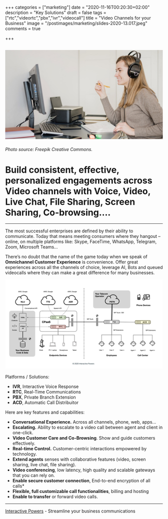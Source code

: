 +++
categories = ["marketing"]
date = "2020-11-16T00:20:30+02:00"
description = "Key Solutions"
draft = false
tags = ["rtc","videortc","pbx","ivr","videocall"]
title = "Video Channels for your Business"
image = "/postimages/marketing/slides-2020-13.017.jpeg"
comments = true

+++

![Scheduled Video Calling](/postimages/marketing/slides-2020-13.017.jpeg)
-------
###### Photo source: Freepik Creative Commons.

# Build consistent, effective, personalized engagements across Video channels with Voice, Video, Live Chat, File Sharing, Screen Sharing, Co-browsing….
---

The most successful enterprises are defined by their ability to communicate. Today that means meeting consumers where they hangout – online, on multiple platforms like: Skype, FaceTime, WhatsApp, Telegram, Zoom, Microsoft Teams…

There’s no doubt that the name of the game today when we speak of **Omnichannel Customer Experience** is convenience. Offer great experiences across all the channels of choice, leverage AI, Bots and queued videocalls where they can make a great difference for many businesses.

![Video Contact Center](/postimages/marketing/Solutions-map.020.png)

Platforms / Solutions:

* **IVR**, Interactive Voice Response
* **RTC**, Real-Time Communications
* **PBX**, Private Branch Extension
* **ACD**, Automatic Call Distribuitor

Here are key features and capabilities:

* **Conversational Experience.** Across all channels, phone, web, apps... 
* **Escalating.** Ability to escalate to a video call between agent and client in one-click.
* **Video Customer Care and Co-Browsing**. Show and guide customers effectively.
* **Real-time Control.** Customer-centric interactions empowered by technology.
* **Extend agents** senses with collaborative features (video, screen sharing, live chat, file sharing).
* **Video conferencing**, low latency, high quality and scalable gateways that you can rely on.
* **Enable secure customer connection**, End-to-end encryption of all calls*
* **Flexible, full customizable call functionalities**, billing and hosting
* **Enable to transfer** or forward video calls.

---
[Interactive Powers](https://www.ivrpowers.com/) - Streamline your business communications
